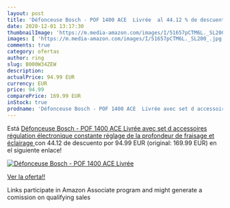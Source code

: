 ```yaml
---
layout: post
title: 'Défonceuse Bosch - POF 1400 ACE  Livrée  al 44.12 % de descuento'
date: 2020-12-01 13:17:30
thumbnailImage: 'https://m.media-amazon.com/images/I/51657pCTM6L._SL200_.jpg'
images: [ 'https://m.media-amazon.com/images/I/51657pCTM6L._SL200_.jpg' ]
comments: true
category: ofertas
author: ring
slug: B000W34ZEW
description:
actualPrice: 94.99 EUR
currency: EUR
price: 94.99
comparePrice: 169.99 EUR
inStock: true
prodname: 'Défonceuse Bosch - POF 1400 ACE  Livrée avec set d accessoires  régulation électronique constante  réglage de la profondeur de fraisage et éclairage '
---
```


Está [Défonceuse Bosch - POF 1400 ACE  Livrée avec set d accessoires  régulation électronique constante  réglage de la profondeur de fraisage et éclairage ](https://www.amazon.fr/dp/B000W34ZEW/?tag=tolees0d-21) con 44.12 de descuento por 94.99 EUR (original: 169.99 EUR) en el siguiente enlace!

[![Défonceuse Bosch - POF 1400 ACE  Livrée ](https://m.media-amazon.com/images/I/51657pCTM6L._SL200_.jpg)](https://www.amazon.fr/dp/B000W34ZEW/?tag=tolees0d-21)

[Ver la oferta!!](https://www.amazon.fr/dp/B000W34ZEW/?tag=tolees0d-21)

Links participate in Amazon Associate program and might generate a comission on qualifying sales


